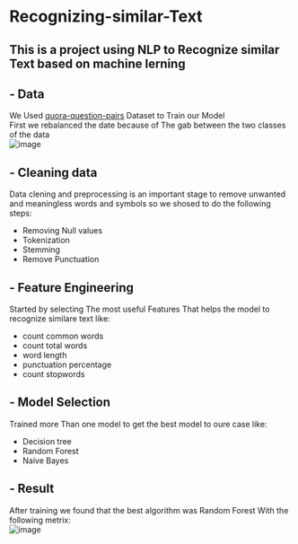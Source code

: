 # Recognizing-similar-Text
## This is a project using NLP to Recognize similar Text based on machine lerning 
## - Data
We Used <a href="https://www.kaggle.com/competitions/quora-question-pairs">quora-question-pairs</a> Dataset to Train our Model <br>
First we rebalanced the date because of The gab between the two classes of the data <br>
![image](https://github.com/Ahmedzaid16/Recognizing-similar-Text/assets/84353686/262fba09-fce0-4513-855d-ee104bdd0db6)
<br>
## - Cleaning data
Data clening and preprocessing is an important stage to remove unwanted and meaningless words and symbols so we shosed to do the following steps:
- Removing Null values 
- Tokenization
- Stemming
- Remove Punctuation
## - Feature Engineering
Started by selecting The most useful Features That helps the model to recognize similare text like:
- count common words
- count total words
- word length
- punctuation percentage
- count stopwords
## - Model Selection
Trained more Than one model to get the best model to oure case like:
- Decision tree
- Random Forest
-  Naive Bayes
## - Result
After training we found that the best algorithm was Random Forest With the following metrix:
<br>
![image](https://github.com/Ahmedzaid16/Recognizing-similar-Text/assets/84353686/21c78b9c-f55e-4fa7-9fa7-29954a76a359)

